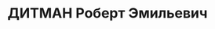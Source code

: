 ---
title: ДИТМАН Роберт Эмильевич
description: "Род. в 1890, Украина, г. Харьков, русский. Проживал: Челябинская обл.,\
  \ г. Челябинск. ЧТЗ - проектный отдел, начальник \n  Арестован 28.07.1937. Приговор:\
  \ 29.12.1937 – ВМН. Расстрелян 29.12.1937"
---